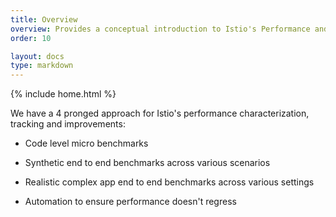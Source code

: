 ```yaml
---
title: Overview
overview: Provides a conceptual introduction to Istio's Performance and Scalability
order: 10

layout: docs
type: markdown
---
```

{% include home.html %}


We have a 4 pronged approach for Istio's performance characterization, tracking and improvements:

* Code level micro benchmarks

* Synthetic end to end benchmarks across various scenarios

* Realistic complex app end to end benchmarks across various settings

* Automation to ensure performance doesn't regress
